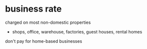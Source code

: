 # business rate
charged on most non-domestic properties
- shops, office, warehouse, factories, guest houses, rental homes

don't pay for home-based businesses




















